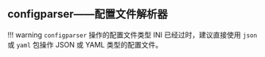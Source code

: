 ## configparser——配置文件解析器

!!! warning
    `configparser` 操作的配置文件类型 INI 已经过时，建议直接使用 `json` 或 `yaml` 包操作 JSON 或 YAML 类型的配置文件。
